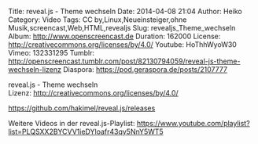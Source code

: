 Title: reveal.js - Theme wechseln
Date: 2014-04-08 21:04
Author: Heiko
Category: Video
Tags: CC by,Linux,Neueinsteiger,ohne Musik,screencast,Web,HTML,revealjs
Slug: revealjs_Theme_wechseln
Album: http://www.openscreencast.de
Duration: 162000
License: http://creativecommons.org/licenses/by/4.0/
Youtube: HoThhWyoW30
Vimeo: 132331295
Tumblr: http://openscreencast.tumblr.com/post/82130794059/reveal-js-theme-wechseln-lizenz
Diaspora: https://pod.geraspora.de/posts/2107777

reveal.js - Theme wechseln  
Lizenz: <http://creativecommons.org/licenses/by/4.0/>  
  
<https://github.com/hakimel/reveal.js/releases>  
  
Weitere Videos in der reveal.js-Playlist:
<https://www.youtube.com/playlist?list=PLQSXX2BYCVV1ieDYloafr43qy5NnY5WT5>  
  

